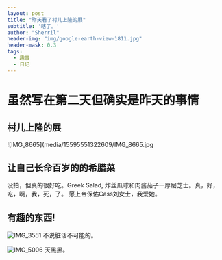 ```yaml
---
layout: post
title: "昨天看了村儿上隆的展"
subtitle: '瞎了。'
author: "Sherril"
header-img: "img/google-earth-view-1811.jpg"
header-mask: 0.3
tags:
  - 趣事
  - 日记
---
```


# 虽然写在第二天但确实是昨天的事情
## 村儿上隆的展


![IMG_8665](media/15595551322609/IMG_8665.jpg






## 让自己长命百岁的的希腊菜 
没拍，但真的很好吃。Greek Salad, 炸丝瓜球和肉酱茄子一厚层芝士。真，好，吃，啊，我，死，了。
愿上帝保佑Cass刘女士，我爱她。

## 有趣的东西!
![IMG_3551](https://i.loli.net/2019/06/03/5cf4eced5ac6f13901.jpg)
不说脏话不可能的。

![IMG_5006](media/15595551322609/IMG_5006.jpg)
天黑黑。


